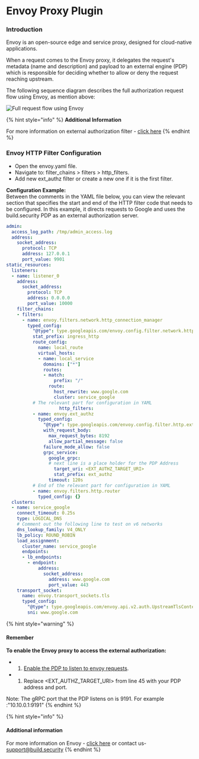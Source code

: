 # Envoy Proxy Plugin



### Introduction

Envoy is an open-source edge and service proxy, designed for cloud-native applications.

When a request comes to the Envoy proxy, it delegates the request's metadata \(name and description\) and payload to an external engine \(PDP\) which is responsible for deciding whether to allow or deny the request reaching upstream.

The following sequence diagram describes the full authorization request flow using Envoy, as mention above:

![Full request flow using Envoy](https://files.readme.io/e10a137-Enovy_-_PDP_1.png)

{% hint style="info" %}
**Additional Information**

For more information on external authorization filter - [click here](https://www.envoyproxy.io/docs/envoy/latest/intro/arch_overview/security/ext_authz_filter.html?highlight=authorization#)
{% endhint %}

###  Envoy HTTP Filter Configuration

* Open the envoy.yaml file.
* Navigate to: filter\_chains &gt; filters &gt; http\_filters.
* Add new ext\_authz filter or create a new one if it is the first filter.

**Configuration Example:**  
Between the comments in the YAML file below, you can view the relevant section that specifies the start and end of the HTTP filter code that needs to be configured. In this example, it directs requests to Google and uses the build.security PDP as an external authorization server.

```yaml
admin:
  access_log_path: /tmp/admin_access.log
  address:
    socket_address:
      protocol: TCP
      address: 127.0.0.1
      port_value: 9901
static_resources:
  listeners:
  - name: listener_0
    address:
      socket_address:
        protocol: TCP
        address: 0.0.0.0
        port_value: 10000
    filter_chains:
    - filters:
      - name: envoy.filters.network.http_connection_manager
        typed_config:
          "@type": type.googleapis.com/envoy.config.filter.network.http_connection_manager.v2.HttpConnectionManager
          stat_prefix: ingress_http
          route_config:
            name: local_route
            virtual_hosts:
            - name: local_service
              domains: ["*"]
              routes:
              - match:
                  prefix: "/"
                route:
                  host_rewrite: www.google.com
                  cluster: service_google
          # The relevant part for configuration in YAML
                    http_filters:
          - name: envoy.ext_authz
            typed_config:
              "@type": type.googleapis.com/envoy.config.filter.http.ext_authz.v2.ExtAuthz
              with_request_body:
                max_request_bytes: 8192
                allow_partial_message: false
              failure_mode_allow: false
              grpc_service:
                google_grpc:
                # next line is a place holder for the PDP Address
                  target_uri: <EXT_AUTHZ_TARGET_URI>  
                  stat_prefix: ext_authz
                timeout: 120s                      
          # End of the relevant part for configuration in YAML
          - name: envoy.filters.http.router
            typed_config: {}
  clusters:
  - name: service_google
    connect_timeout: 0.25s
    type: LOGICAL_DNS
    # Comment out the following line to test on v6 networks
    dns_lookup_family: V4_ONLY
    lb_policy: ROUND_ROBIN
    load_assignment:
      cluster_name: service_google
      endpoints:
      - lb_endpoints:
        - endpoint:
            address:
              socket_address:
                address: www.google.com
                port_value: 443
    transport_socket:
      name: envoy.transport_sockets.tls
      typed_config:
        "@type": type.googleapis.com/envoy.api.v2.auth.UpstreamTlsContext
        sni: www.google.com
```

{% hint style="warning" %}
#### Remember

**To enable the Envoy proxy to access the external authorization:**

* 1. [Enable the PDP to listen to envoy requests](../project-settings/pdp-settings.md#envoy-integration-settings).
* 1. Replace &lt;EXT\_AUTHZ\_TARGET\_URI&gt; from line 45 with your PDP address and port.

Note: The gRPC port that the PDP listens on is 9191. For example :"10.10.0.1:9191"
{% endhint %}

{% hint style="info" %}
#### Additional information

For more information on Envoy - [click here](https://www.envoyproxy.io/) or contact us-[support@build.security](mailto:support@build.security)
{% endhint %}

